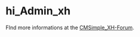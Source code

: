 # hi_Admin_xh

FInd more informations at the [CMSimple_XH-Forum](https://cmsimpleforum.com/viewtopic.php?f=16&t=7730).
 
